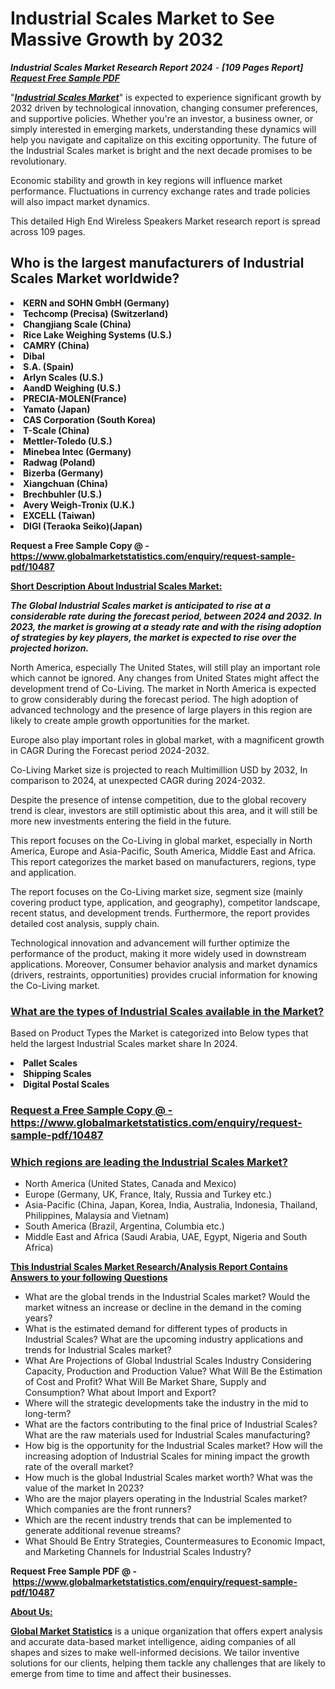 <h1>Industrial Scales Market to See Massive Growth by 2032</h1><p><em><strong>Industrial Scales Market Research Report 2024</strong></em>&nbsp;-&nbsp;<em><strong>[109 Pages Report] </strong></em><em><strong><a href="https://www.globalmarketstatistics.com/enquiry/request-sample-pdf/10487">Request Free Sample PDF</a></strong></em></p><p>"<a style="font-style: italic; font-weight: bold;" href="https://www.globalmarketstatistics.com/market-reports/industrial-scales-market-10487">Industrial Scales Market</a>" is expected to experience significant growth by 2032 driven by technological innovation, changing consumer preferences, and supportive policies. Whether you're an investor, a business owner, or simply interested in emerging markets, understanding these dynamics will help you navigate and capitalize on this exciting opportunity. The future of the&nbsp;Industrial Scales market is bright and the next decade promises to be revolutionary.</p><p>Economic stability and growth in key regions will influence market performance. Fluctuations in currency exchange rates and trade policies will also impact market dynamics.</p><p>This detailed&nbsp;High End Wireless Speakers Market research report is spread across 109 pages.</p><h2><strong>Who is the largest manufacturers of Industrial Scales Market worldwide?</strong></h2><p><strong><li>KERN and SOHN GmbH (Germany)<li>Techcomp (Precisa) (Switzerland)<li>Changjiang Scale (China)<li>Rice Lake Weighing Systems (U.S.)<li>CAMRY (China)<li>Dibal<li>S.A. (Spain)<li>Arlyn Scales (U.S.)<li>AandD Weighing (U.S.)<li>PRECIA-MOLEN(France)<li>Yamato (Japan)<li>CAS Corporation (South Korea)<li>T-Scale (China)<li>Mettler-Toledo (U.S.)<li>Minebea Intec (Germany)<li>Radwag (Poland)<li>Bizerba (Germany)<li>Xiangchuan (China)<li>Brechbuhler (U.S.)<li>Avery Weigh-Tronix (U.K.)<li>EXCELL (Taiwan)<li>DIGI (Teraoka Seiko)(Japan)</strong></p><p><strong>Request a Free Sample Copy @ - <a href="https://www.globalmarketstatistics.com/enquiry/request-sample-pdf/10487">https://www.globalmarketstatistics.com/enquiry/request-sample-pdf/10487</a></strong></p><p><strong><u>Short Description About Industrial Scales Market:</u></strong></p><p><strong><em>The Global Industrial Scales market is anticipated to rise at a considerable rate during the forecast period, between 2024 and 2032. In 2023, the market is growing at a steady rate and with the rising adoption of strategies by key players, the market is expected to rise over the projected horizon.</em></strong></p><p>North America, especially The United States, will still play an important role which cannot be ignored. Any changes from United States might affect the development trend of Co-Living. The market in North America is expected to grow considerably during the forecast period. The high adoption of advanced technology and the presence of large players in this region are likely to create ample growth opportunities for the market.</p><p>Europe also play important roles in global market, with a magnificent growth in CAGR During the Forecast period 2024-2032.</p><p>Co-Living Market size is projected to reach Multimillion USD by 2032, In comparison to 2024, at unexpected CAGR during 2024-2032.</p><p>Despite the presence of intense competition, due to the global recovery trend is clear, investors are still optimistic about this area, and it will still be more new investments entering the field in the future.</p><p>This report focuses on the Co-Living in global market, especially in North America, Europe and Asia-Pacific, South America, Middle East and Africa. This report categorizes the market based on manufacturers, regions, type and application.</p><p>The report focuses on the Co-Living market size, segment size (mainly covering product type, application, and geography), competitor landscape, recent status, and development trends. Furthermore, the report provides detailed cost analysis, supply chain.</p><p>Technological innovation and advancement will further optimize the performance of the product, making it more widely used in downstream applications. Moreover, Consumer behavior analysis and market dynamics (drivers, restraints, opportunities) provides crucial information for knowing the Co-Living market.</p><h3 class="rank-math-question "><span style="text-decoration: underline;">What are the types of Industrial Scales available in the Market?</span></h3><p>Based on Product Types the Market is categorized into Below types that held the largest Industrial Scales market share In 2024.</p><p><strong><li>Pallet Scales<li>Shipping Scales<li>Digital Postal Scales</strong></p><h3 class="rank-math-question "><span style="text-decoration: underline;">Request a Free Sample Copy @ - <a href="https://www.globalmarketstatistics.com/enquiry/request-sample-pdf/10487">https://www.globalmarketstatistics.com/enquiry/request-sample-pdf/10487</a></span></h3><h3 class="rank-math-question "><span style="text-decoration: underline;">Which regions are leading the Industrial Scales Market?</span></h3><ul><li>North America (United States, Canada and Mexico)</li><li>Europe (Germany, UK, France, Italy, Russia and Turkey etc.)</li><li>Asia-Pacific (China, Japan, Korea, India, Australia, Indonesia, Thailand, Philippines, Malaysia and Vietnam)</li><li>South America (Brazil, Argentina, Columbia etc.)</li><li>Middle East and Africa (Saudi Arabia, UAE, Egypt, Nigeria and South Africa)</li></ul><p><strong><u>This Industrial Scales Market Research/Analysis Report Contains Answers to your following Questions</u></strong></p><ul><li>What are the global trends in the Industrial Scales market? Would the market witness an increase or decline in the demand in the coming years?</li><li>What is the estimated demand for different types of products in Industrial Scales? What are the upcoming industry applications and trends for Industrial Scales market?</li><li>What Are Projections of Global Industrial Scales Industry Considering Capacity, Production and Production Value? What Will Be the Estimation of Cost and Profit? What Will Be Market Share, Supply and Consumption? What about Import and Export?</li><li>Where will the strategic developments take the industry in the mid to long-term?</li><li>What are the factors contributing to the final price of Industrial Scales? What are the raw materials used for Industrial Scales manufacturing?</li><li>How big is the opportunity for the Industrial Scales market? How will the increasing adoption of Industrial Scales for mining impact the growth rate of the overall market?</li><li>How much is the global Industrial Scales market worth? What was the value of the market In 2023?</li><li>Who are the major players operating in the Industrial Scales market? Which companies are the front runners?</li><li>Which are the recent industry trends that can be implemented to generate additional revenue streams?</li><li>What Should Be Entry Strategies, Countermeasures to Economic Impact, and Marketing Channels for Industrial Scales Industry?</li></ul><p><strong>Request Free Sample PDF @ -&nbsp;<a href="https://www.globalmarketstatistics.com/enquiry/request-sample-pdf/10487">https://www.globalmarketstatistics.com/enquiry/request-sample-pdf/10487</a></strong></p><p><strong><u>About Us:</u></strong></p><p><strong><a href="https://www.globalmarketstatistics.com/">Global Market Statistics</a></strong> is a unique organization that offers expert analysis and accurate data-based market intelligence, aiding companies of all shapes and sizes to make well-informed decisions. We tailor inventive solutions for our clients, helping them tackle any challenges that are likely to emerge from time to time and affect their businesses.</p>
